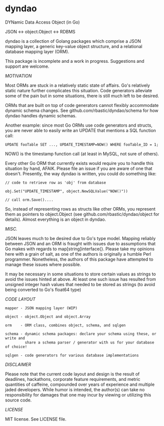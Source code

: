 # dyndao
DYNamic Data Access Object (in Go)

JSON <-> object.Object <-> RDBMS

dyndao is a collection of Golang packages which comprise a JSON mapping layer,
a generic key-value object structure, and a relational database mapping layer
(ORM).

This package is incomplete and a work in progress. Suggestions and support are
welcome.

*MOTIVATION*

Most ORMs are stuck in a relatively static state of affairs. Go's relatively
static nature further complicates this situation. Code generators alleviate
some of the pain but in some situations, there is still much left to be
desired.

ORMs that are built on top of code generators cannot flexibly accommodate
dynamic schema changes. See github.com/rbastic/dyndao/schema for how
dyndao handles dynamic schemas.

Another example: since most Go ORMs use code generators and structs, you are
never able to easily write an UPDATE that mentions a SQL function call:

```code
UPDATE fooTable SET ..., UPDATE_TIMESTAMP=NOW() WHERE fooTable_ID = 1;
```

NOW() is the timestamp function call (at least in MySQL, not sure of others).

Every other Go ORM that currently exists would require you to handle this
situation by hand, AFAIK. Please file an issue if you are aware of one that
doesn't. Presently, the way dyndao is written, you could do something like:

```code
// code to retrieve row as 'obj' from database

obj.Set("UPDATE_TIMESTAMP", object.NewSQLValue("NOW()"))

// call orm.Save()....
```

So, instead of representing rows as structs like other ORMs, you represent them
as pointers to object.Object (see github.com/rbastic/dyndao/object for
details). Almost everything is an object in dyndao.

*MISC.*

JSON leaves much to be desired due to Go's type model. Mapping reliably between
JSON and an ORM is fraught with issues due to assumptions that Go makes with
regards to map[string]interface{}. Please take my opinions here with a grain of
salt, as one of the authors is originally a humble Perl programmer.
Nonetheless, the authors of this package have attempted to manage these issues
where possible.

It may be necessary in some situations to store certain values as strings to
avoid the issues hinted at above. At least one such issue has resulted from
unsigned integer hash values that needed to be stored as strings (to avoid
being converted to Go's float64 type)

*CODE LAYOUT*

```code
mapper - JSON mapping layer (WIP)

object - object.Object and object.Array

orm    - ORM class, combines object, schema, and sqlgen

schema - dynamic schema packages: declare your schema using these, or write and
         share a schema parser / generator with us for your database of choice!

sqlgen - code generators for various database implementations
```

*DISCLAIMER*

Please note that the current code layout and design is the result of deadlines,
hackathons, corporate feature requirements, and metric quantities of caffeine,
compounded over years of experience and multiple jaded developers. While humor
is intended, the author(s) can take no responsibility for damages that one may
incur by viewing or utilizing this source code.

*LICENSE*

MIT license. See LICENSE file.
